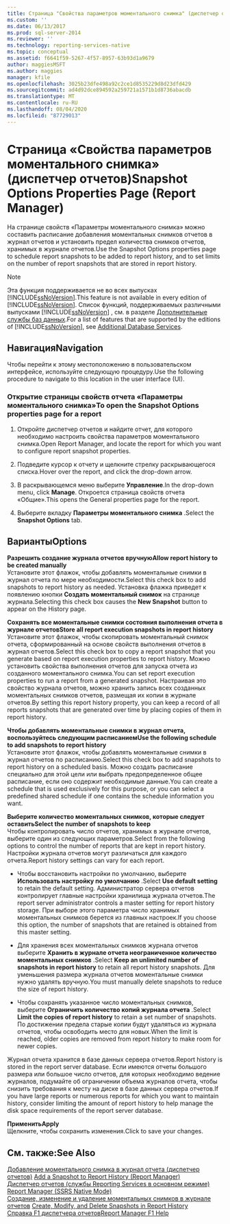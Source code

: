 ```yaml
---
title: Страница "Свойства параметров моментального снимка" (диспетчер отчетов) | Документация Майкрософт
ms.custom: ''
ms.date: 06/13/2017
ms.prod: sql-server-2014
ms.reviewer: ''
ms.technology: reporting-services-native
ms.topic: conceptual
ms.assetid: f6641f59-5267-4f57-8957-63b93d1a9679
author: maggiesMSFT
ms.author: maggies
manager: kfile
ms.openlocfilehash: 3025b23dfe498a92c2ce1d8535229d8d23dfd429
ms.sourcegitcommit: ad4d92dce894592a259721a1571b1d8736abacdb
ms.translationtype: MT
ms.contentlocale: ru-RU
ms.lasthandoff: 08/04/2020
ms.locfileid: "87729013"
---
```

# <a name="snapshot-options-properties-page-report-manager"></a><span data-ttu-id="7356d-102">Страница «Свойства параметров моментального снимка» (диспетчер отчетов)</span><span class="sxs-lookup"><span data-stu-id="7356d-102">Snapshot Options Properties Page (Report Manager)</span></span>
  <span data-ttu-id="7356d-103">На странице свойств «Параметры моментального снимка» можно составить расписание добавления моментальных снимков отчетов в журнал отчетов и установить предел количества снимков отчетов, хранимых в журнале отчетов.</span><span class="sxs-lookup"><span data-stu-id="7356d-103">Use the Snapshot Options properties page to schedule report snapshots to be added to report history, and to set limits on the number of report snapshots that are stored in report history.</span></span>  
  
> [!NOTE]  
>  <span data-ttu-id="7356d-104">Эта функция поддерживается не во всех выпусках [!INCLUDE[ssNoVersion](../includes/ssnoversion-md.md)].</span><span class="sxs-lookup"><span data-stu-id="7356d-104">This feature is not available in every edition of [!INCLUDE[ssNoVersion](../includes/ssnoversion-md.md)].</span></span> <span data-ttu-id="7356d-105">Список функций, поддерживаемых различными выпусками [!INCLUDE[ssNoVersion](../includes/ssnoversion-md.md)] , см. в разделе [Дополнительные службы баз данных](../../2014/getting-started/features-supported-by-the-editions-of-sql-server-2014.md#Add_DBServices).</span><span class="sxs-lookup"><span data-stu-id="7356d-105">For a list of features that are supported by the editions of [!INCLUDE[ssNoVersion](../includes/ssnoversion-md.md)], see [Additional Database Services](../../2014/getting-started/features-supported-by-the-editions-of-sql-server-2014.md#Add_DBServices).</span></span>  
  
## <a name="navigation"></a><span data-ttu-id="7356d-106">Навигация</span><span class="sxs-lookup"><span data-stu-id="7356d-106">Navigation</span></span>  
 <span data-ttu-id="7356d-107">Чтобы перейти к этому местоположению в пользовательском интерфейсе, используйте следующую процедуру.</span><span class="sxs-lookup"><span data-stu-id="7356d-107">Use the following procedure to navigate to this location in the user interface (UI).</span></span>  
  
### <a name="to-open-the-snapshot-options-properties-page-for-a-report"></a><span data-ttu-id="7356d-108">Открытие страницы свойств отчета «Параметры моментального снимка»</span><span class="sxs-lookup"><span data-stu-id="7356d-108">To open the Snapshot Options properties page for a report</span></span>  
  
1.  <span data-ttu-id="7356d-109">Откройте диспетчер отчетов и найдите отчет, для которого необходимо настроить свойства параметров моментального снимка.</span><span class="sxs-lookup"><span data-stu-id="7356d-109">Open Report Manager, and locate the report for which you want to configure report snapshot properties.</span></span>  
  
2.  <span data-ttu-id="7356d-110">Подведите курсор к отчету и щелкните стрелку раскрывающегося списка.</span><span class="sxs-lookup"><span data-stu-id="7356d-110">Hover over the report, and click the drop-down arrow.</span></span>  
  
3.  <span data-ttu-id="7356d-111">В раскрывающемся меню выберите **Управление**.</span><span class="sxs-lookup"><span data-stu-id="7356d-111">In the drop-down menu, click **Manage**.</span></span> <span data-ttu-id="7356d-112">Откроется страница свойств отчета «Общие».</span><span class="sxs-lookup"><span data-stu-id="7356d-112">This opens the General properties page for the report.</span></span>  
  
4.  <span data-ttu-id="7356d-113">Выберите вкладку **Параметры моментального снимка** .</span><span class="sxs-lookup"><span data-stu-id="7356d-113">Select the **Snapshot Options** tab.</span></span>  
  
## <a name="options"></a><span data-ttu-id="7356d-114">Варианты</span><span class="sxs-lookup"><span data-stu-id="7356d-114">Options</span></span>  
 <span data-ttu-id="7356d-115">**Разрешить создание журнала отчетов вручную**</span><span class="sxs-lookup"><span data-stu-id="7356d-115">**Allow report history to be created manually**</span></span>  
 <span data-ttu-id="7356d-116">Установите этот флажок, чтобы добавлять моментальные снимки в журнал отчета по мере необходимости.</span><span class="sxs-lookup"><span data-stu-id="7356d-116">Select this check box to add snapshots to report history as needed.</span></span> <span data-ttu-id="7356d-117">Установка флажка приведет к появлению кнопки **Создать моментальный снимок** на странице журнала.</span><span class="sxs-lookup"><span data-stu-id="7356d-117">Selecting this check box causes the **New Snapshot** button to appear on the History page.</span></span>  
  
 <span data-ttu-id="7356d-118">**Сохранять все моментальные снимки состояния выполнения отчета в журнале отчетов**</span><span class="sxs-lookup"><span data-stu-id="7356d-118">**Store all report execution snapshots in report history**</span></span>  
 <span data-ttu-id="7356d-119">Установите этот флажок, чтобы скопировать моментальный снимок отчета, сформированный на основе свойств выполнения отчетов в журнал отчетов.</span><span class="sxs-lookup"><span data-stu-id="7356d-119">Select this check box to copy a report snapshot that you generate based on report execution properties to report history.</span></span> <span data-ttu-id="7356d-120">Можно установить свойства выполнения отчетов для запуска отчета из созданного моментального снимка.</span><span class="sxs-lookup"><span data-stu-id="7356d-120">You can set report execution properties to run a report from a generated snapshot.</span></span> <span data-ttu-id="7356d-121">Настраивая это свойство журнала отчетов, можно хранить запись всех созданных моментальных снимков отчетов, размещая их копии в журнале отчетов.</span><span class="sxs-lookup"><span data-stu-id="7356d-121">By setting this report history property, you can keep a record of all reports snapshots that are generated over time by placing copies of them in report history.</span></span>  
  
 <span data-ttu-id="7356d-122">**Чтобы добавлять моментальные снимки в журнал отчета, воспользуйтесь следующим расписанием**</span><span class="sxs-lookup"><span data-stu-id="7356d-122">**Use the following schedule to add snapshots to report history**</span></span>  
 <span data-ttu-id="7356d-123">Установите этот флажок, чтобы добавлять моментальные снимки в журнал отчетов по расписанию.</span><span class="sxs-lookup"><span data-stu-id="7356d-123">Select this check box to add snapshots to report history on a scheduled basis.</span></span> <span data-ttu-id="7356d-124">Можно создать расписание специально для этой цели или выбрать предопределенное общее расписание, если оно содержит необходимые данные.</span><span class="sxs-lookup"><span data-stu-id="7356d-124">You can create a schedule that is used exclusively for this purpose, or you can select a predefined shared schedule if one contains the schedule information you want.</span></span>  
  
 <span data-ttu-id="7356d-125">**Выберите количество моментальных снимков, которые следует оставить**</span><span class="sxs-lookup"><span data-stu-id="7356d-125">**Select the number of snapshots to keep**</span></span>  
 <span data-ttu-id="7356d-126">Чтобы контролировать число отчетов, хранимых в журнале отчетов, выберите один из следующих параметров.</span><span class="sxs-lookup"><span data-stu-id="7356d-126">Select from the following options to control the number of reports that are kept in report history.</span></span> <span data-ttu-id="7356d-127">Настройки журнала отчетов могут различаться для каждого отчета.</span><span class="sxs-lookup"><span data-stu-id="7356d-127">Report history settings can vary for each report.</span></span>  
  
-   <span data-ttu-id="7356d-128">Чтобы восстановить настройки по умолчанию, выберите **Использовать настройку по умолчанию** .</span><span class="sxs-lookup"><span data-stu-id="7356d-128">Select **Use default setting** to retain the default setting.</span></span> <span data-ttu-id="7356d-129">Администратор сервера отчетов контролирует главные настройки хранилища журнала отчетов.</span><span class="sxs-lookup"><span data-stu-id="7356d-129">The report server administrator controls a master setting for report history storage.</span></span> <span data-ttu-id="7356d-130">При выборе этого параметра число хранимых моментальных снимков берется из главных настроек.</span><span class="sxs-lookup"><span data-stu-id="7356d-130">If you choose this option, the number of snapshots that are retained is obtained from this master setting.</span></span>  
  
-   <span data-ttu-id="7356d-131">Для хранения всех моментальных снимков журнала отчетов выберите **Хранить в журнале отчета неограниченное количество моментальных снимков** .</span><span class="sxs-lookup"><span data-stu-id="7356d-131">Select **Keep an unlimited number of snapshots in report history** to retain all report history snapshots.</span></span> <span data-ttu-id="7356d-132">Для уменьшения размера журнала отчетов моментальные снимки нужно удалять вручную.</span><span class="sxs-lookup"><span data-stu-id="7356d-132">You must manually delete snapshots to reduce the size of report history.</span></span>  
  
-   <span data-ttu-id="7356d-133">Чтобы сохранять указанное число моментальных снимков, выберите **Ограничить количество копий журнала отчета** .</span><span class="sxs-lookup"><span data-stu-id="7356d-133">Select **Limit the copies of report history** to retain a set number of snapshots.</span></span> <span data-ttu-id="7356d-134">По достижении предела старые копии будут удаляться из журнала отчетов, чтобы освободить место для новых.</span><span class="sxs-lookup"><span data-stu-id="7356d-134">When the limit is reached, older copies are removed from report history to make room for newer copies.</span></span>  
  
 <span data-ttu-id="7356d-135">Журнал отчета хранится в базе данных сервера отчетов.</span><span class="sxs-lookup"><span data-stu-id="7356d-135">Report history is stored in the report server database.</span></span> <span data-ttu-id="7356d-136">Если имеются отчеты большого размера или большое число отчетов, для которых необходимо ведение журналов, подумайте об ограничении объема журналов отчета, чтобы снизить требования к месту на диске в базе данных сервера отчетов.</span><span class="sxs-lookup"><span data-stu-id="7356d-136">If you have large reports or numerous reports for which you want to maintain history, consider limiting the amount of report history to help manage the disk space requirements of the report server database.</span></span>  
  
 <span data-ttu-id="7356d-137">**Применить**</span><span class="sxs-lookup"><span data-stu-id="7356d-137">**Apply**</span></span>  
 <span data-ttu-id="7356d-138">Щелкните, чтобы сохранить изменения.</span><span class="sxs-lookup"><span data-stu-id="7356d-138">Click to save your changes.</span></span>  
  
## <a name="see-also"></a><span data-ttu-id="7356d-139">См. также:</span><span class="sxs-lookup"><span data-stu-id="7356d-139">See Also</span></span>  
 <span data-ttu-id="7356d-140">[Добавление моментального снимка в журнал отчета &#40;диспетчер отчетов&#41;](report-server/add-a-snapshot-to-report-history-report-manager.md) </span><span class="sxs-lookup"><span data-stu-id="7356d-140">[Add a Snapshot to Report History &#40;Report Manager&#41;](report-server/add-a-snapshot-to-report-history-report-manager.md) </span></span>  
 <span data-ttu-id="7356d-141">[Диспетчер отчетов (службы Reporting Services в основном режиме)](../../2014/reporting-services/report-manager-ssrs-native-mode.md) </span><span class="sxs-lookup"><span data-stu-id="7356d-141">[Report Manager  &#40;SSRS Native Mode&#41;](../../2014/reporting-services/report-manager-ssrs-native-mode.md) </span></span>  
 <span data-ttu-id="7356d-142">[Создание, изменение и удаление моментальных снимков в журнале отчетов](report-server/create-modify-and-delete-snapshots-in-report-history.md) </span><span class="sxs-lookup"><span data-stu-id="7356d-142">[Create, Modify, and Delete Snapshots in Report History](report-server/create-modify-and-delete-snapshots-in-report-history.md) </span></span>  
 [<span data-ttu-id="7356d-143">Справка F1 диспетчера отчетов</span><span class="sxs-lookup"><span data-stu-id="7356d-143">Report Manager F1 Help</span></span>](../../2014/reporting-services/report-manager-f1-help.md)  
  
  

